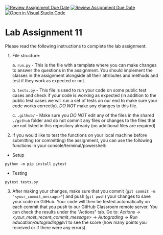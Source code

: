 [![Review Assignment Due Date](https://classroom.github.com/assets/deadline-readme-button-22041afd0340ce965d47ae6ef1cefeee28c7c493a6346c4f15d667ab976d596c.svg)](https://classroom.github.com/a/4-U0aEwY)
[![Review Assignment Due Date](https://classroom.github.com/assets/deadline-readme-button-22041afd0340ce965d47ae6ef1cefeee28c7c493a6346c4f15d667ab976d596c.svg)](https://classroom.github.com/a/temo5QSx)
[![Open in Visual Studio Code](https://classroom.github.com/assets/open-in-vscode-2e0aaae1b6195c2367325f4f02e2d04e9abb55f0b24a779b69b11b9e10269abc.svg)](https://classroom.github.com/online_ide?assignment_repo_id=16344158&assignment_repo_type=AssignmentRepo)
# Lab Assignment 11

Please read the following instructions to complete the lab assignment.  

1. File structure:

    a. `run.py` - This is the file with a template where you can make changes to answer the questions in the assignment. You should implement the classes in the assignment alongside all their attributes and methods and test if they work as expected or not.

    b. `tests.py` - This file is used to run your code on some public test cases and check if your code is working as expected (in addition to the public test cases we will run a set of tests on our end to make sure your code works correctly). _DO NOT_ make any changes to this file.

    c. `.github/` - Make sure you _DO NOT_ edit any of the files in the shared `./github` folder and do not commit any files or changes to the files that are not listed in this repository already (no additional files are required)

2. If you would like to test the functions on your local machine before submitting (or committing) the assignment, you can use the following functions in your console/terminal/powershell:  

- Setup
```console
python -m pip install pytest
```
- Testing
```console
pytest tests.py
```  


3. After making your changes, make sure that you commit (`git commit -m "<your_commit_message>"`) and push (`git push`) your changes to save your code on GitHub. Your code will then be tested automatically on each commit that you push to our GitHub Classroom remote server. You can check the results under the "Actions" tab. Go to: _Actions_ -> _<your_most_recent_commit_message>_ -> _Autograding_ -> _Run education/autograding@v1_ to see the score (how many points you received or if there were any errors).
